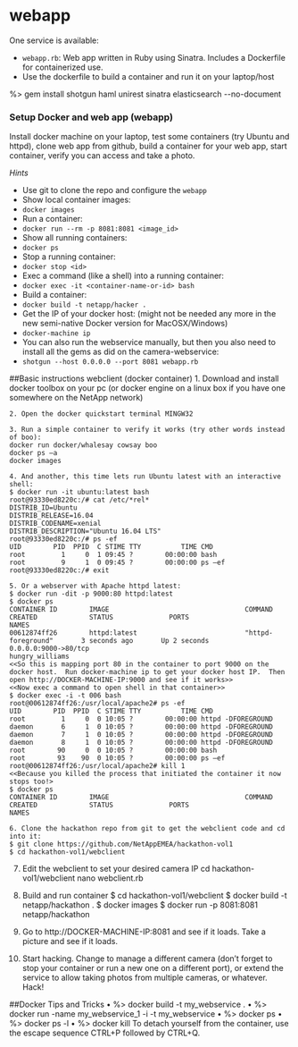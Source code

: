 # webapp

One service is available:

* `webapp.rb`: Web app written in Ruby using Sinatra. Includes a Dockerfile for containerized use.
* Use the dockerfile to build a container and run it on your laptop/host

%> gem install shotgun haml unirest sinatra elasticsearch --no-document

### Setup Docker and web app (webapp)
Install docker machine on your laptop, test some containers (try Ubuntu and httpd), clone web app from github, build a container for your web app, start container, verify you can access and take a photo.

*Hints*

* Use git to clone the repo and configure the `webapp`
* Show local container images:
 *  `docker images`
* Run a container:
 *  `docker run --rm -p 8081:8081 <image_id>`
* Show all running containers:
 *  `docker ps`
* Stop a running container:
 *  `docker stop <id>`
* Exec a command (like a shell) into a running container:
 *  `docker exec -it <container-name-or-id> bash`
* Build a container:
 *  `docker build -t netapp/hacker .`
* Get the IP of your docker host: (might not be needed any more in the new semi-native Docker version for MacOSX/Windows)
 *  `docker-machine ip`
* You can also run the webservice manually, but then you also need to install all the gems as did on the camera-webservice:
 * `shotgun --host 0.0.0.0 --port 8081 webapp.rb`


##Basic instructions webclient (docker container)
 	1. Download and install docker toolbox on your pc (or docker engine on a linux box if you have one somewhere on the NetApp network)

 	2. Open the docker quickstart terminal MINGW32

 	3. Run a simple container to verify it works (try other words instead of boo):
 	docker run docker/whalesay cowsay boo
 	docker ps –a
 	docker images

 	4. And another, this time lets run Ubuntu latest with an interactive shell:
 	$ docker run -it ubuntu:latest bash
 	root@93330ed8220c:/# cat /etc/*rel*
 	DISTRIB_ID=Ubuntu
 	DISTRIB_RELEASE=16.04
 	DISTRIB_CODENAME=xenial
 	DISTRIB_DESCRIPTION="Ubuntu 16.04 LTS"
 	root@93330ed8220c:/# ps -ef
 	UID        PID  PPID  C STIME TTY          TIME CMD
 	root         1     0  1 09:45 ?        00:00:00 bash
 	root         9     1  0 09:45 ?        00:00:00 ps –ef
 	root@93330ed8220c:/# exit

 	5. Or a webserver with Apache httpd latest:
 	$ docker run -dit -p 9000:80 httpd:latest
 	$ docker ps
 	CONTAINER ID        IMAGE                                  COMMAND                  CREATED             STATUS              PORTS                                                       NAMES
 	00612874ff26        httpd:latest                           "httpd-foreground"       3 seconds ago       Up 2 seconds        0.0.0.0:9000->80/tcp                                        hungry_williams
 	<<So this is mapping port 80 in the container to port 9000 on the docker host.  Run docker-machine ip to get your docker host IP.  Then open http://DOCKER-MACHINE-IP:9000 and see if it works>>
 	<<Now exec a command to open shell in that container>>
 	$ docker exec -i -t 006 bash
 	root@00612874ff26:/usr/local/apache2# ps -ef
 	UID        PID  PPID  C STIME TTY          TIME CMD
 	root         1     0  0 10:05 ?        00:00:00 httpd -DFOREGROUND
 	daemon       6     1  0 10:05 ?        00:00:00 httpd -DFOREGROUND
 	daemon       7     1  0 10:05 ?        00:00:00 httpd -DFOREGROUND
 	daemon       8     1  0 10:05 ?        00:00:00 httpd -DFOREGROUND
 	root        90     0  0 10:05 ?        00:00:00 bash
 	root        93    90  0 10:05 ?        00:00:00 ps –ef
 	root@00612874ff26:/usr/local/apache2# kill 1
 	<<Because you killed the process that initiated the container it now stops too!>
 	$ docker ps
 	CONTAINER ID        IMAGE                                  COMMAND                  CREATED             STATUS              PORTS                                                       NAMES
 	 
 	6. Clone the hackathon repo from git to get the webclient code and cd into it:
 	$ git clone https://github.com/NetAppEMEA/hackathon-vol1
 	$ cd hackathon-vol1/webclient

  7. Edit the webclient to set your desired camera IP
 	cd hackathon-vol1/webclient
 	nano webclient.rb

  8. Build and run container
 	$ cd hackathon-vol1/webclient
 	$ docker build -t netapp/hackathon .
 	$ docker images
 	$ docker run -p 8081:8081 netapp/hackathon

  9. Go to http://DOCKER-MACHINE-IP:8081 and see if it loads.  Take a picture and see if it loads.

  10. Start hacking.  Change to manage a different camera (don’t forget to stop your container or run a new one on a different port), or extend the service to allow taking photos from multiple cameras, or whatever.  Hack!

##Docker Tips and Tricks
 	• %> docker build -t my_webservice .
 	• %> docker run -name my_webservice_1 -i -t my_webservice
 	• %> docker ps
 	• %> docker ps -l
 	• %> docker kill <id>
 To detach yourself from the container, use the escape sequence CTRL+P followed by CTRL+Q.
